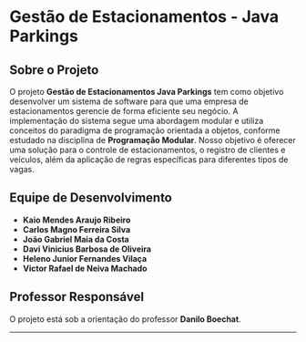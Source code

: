 # Gestão de Estacionamentos - Java Parkings

## Sobre o Projeto

O projeto **Gestão de Estacionamentos Java Parkings** tem como objetivo desenvolver um sistema de software para que uma empresa de estacionamentos gerencie de forma eficiente seu negócio. A implementação do sistema segue uma abordagem modular e utiliza conceitos do paradigma de programação orientada a objetos, conforme estudado na disciplina de **Programação Modular**. Nosso objetivo é oferecer uma solução para o controle de  estacionamentos, o registro de clientes e veículos, além da aplicação de regras específicas para diferentes tipos de vagas.

## Equipe de Desenvolvimento


- **Kaio Mendes Araujo Ribeiro**
- **Carlos Magno Ferreira Silva**
- **João Gabriel Maia da Costa**
- **Davi Vinicius Barbosa de Oliveira**
- **Heleno Junior Fernandes Vilaça**
- **Victor Rafael de Neiva Machado**

## Professor Responsável

O projeto está sob a orientação do professor **Danilo Boechat**.

---
